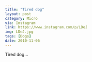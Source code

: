 ```yaml
---
title: "Tired dog"
layout: post
category: Micro
via: Instagram
link: https://www.instagram.com/p/LDeJ
img: LDeJ.jpg
tags: [Dogs]
date: 2010-11-06
---
```

Tired dog...